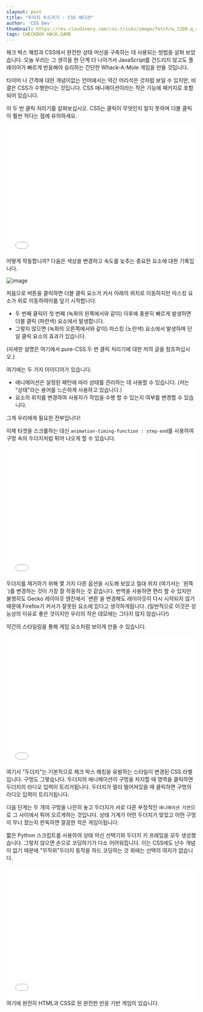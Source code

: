 ```yaml
---
slayout: post
title: "두더지 두드리기 : CSS 에디션"
author: 'CSS Dev'
thumbnail: https://res.cloudinary.com/css-tricks/image/fetch/w_1200,q_auto,f_auto/https://css-tricks.com/wp-content/uploads/2020/12/whack-a-mole-css.jpg
tags: CHECKBOX HACK,GAME
---
```



체크 박스 해킹과 CSS에서 완전한 상태 머신을 구축하는 데 사용되는 방법을 살펴 보았습니다.
 오늘 우리는 그 생각을 한 단계 더 나아가서 JavaScript를 건드리지 않고도 플레이어가 빠르게 반응해야 승리하는 간단한 Whack-A-Mole 게임을 만들 것입니다.

타이머 나 간격에 대한 개념이없는 언어에서는 약간 어리석은 것처럼 보일 수 있지만, 비결은 CSS가 수행한다는 것입니다. CSS 애니메이션이라는 작은 기능에 패키지로 포함되어 있습니다.

이 두 번 클릭 처리기를 살펴보십시오.
 CSS는 클릭이 무엇인지 알지 못하며 더블 클릭이 훨씬 적다는 점에 유의하세요.

<div class="wp-block-cp-codepen-gutenberg-embed-block cp_embed_wrapper resizable" style="height: 350px;"><iframe id="cp_embed_ExgZOzG" src="//codepen.io/anon/embed/ExgZOzG?height=350&amp;theme-id=1&amp;slug-hash=ExgZOzG&amp;default-tab=result" height="350" scrolling="no" frameborder="0" allowfullscreen="" allowpaymentrequest="" name="CodePen Embed ExgZOzG" title="CodePen Embed ExgZOzG" class="cp_embed_iframe" style="width: 100%; overflow: hidden; height: 100%;">CodePen Embed Fallback</iframe><div class="win-size-grip" style="touch-action: none;"></div></div>
어떻게 작동합니까?
 다음은 색상을 변경하고 속도를 늦추는 중요한 요소에 대한 기록입니다.

![image](https://i2.wp.com/css-tricks.com/wp-content/uploads/2020/12/s_4AA4355BFFAFDCE6C1500774DCD6CA7437BE7CE99089DBFCA39361D4F2B91151_1608621462026_recording.gif?resize=473%2C92&ssl=1)

처음으로 버튼을 클릭하면 더블 클릭 요소가 커서 아래의 위치로 이동하지만 마스킹 요소가 위로 이동하여이를 덮기 시작합니다.

- 두 번째 클릭이 첫 번째 (녹화의 왼쪽에서와 같이) 이후에 충분히 빠르게 발생하면 더블 클릭 (파란색) 요소에서 발생합니다.
- 그렇지 않으면 (녹화의 오른쪽에서와 같이) 마스킹 (노란색) 요소에서 발생하며 단일 클릭 요소의 효과가 있습니다.

(자세한 설명은 여기에서 pure-CSS 두 번 클릭 처리기에 대한 저의 글을 참조하십시오.)

여기에는 두 가지 아이디어가 있습니다.

- 애니메이션은 설정된 패턴에 따라 상태를 관리하는 데 사용할 수 있습니다.
 (저는 "상태"라는 용어를 느슨하게 사용하고 있습니다.)
- 요소의 위치를 변경하여 사용자가 작업을 수행 할 수 있는지 여부를 변경할 수 있습니다.

그게 우리에게 필요한 전부입니다!

이제 타겟을 스크롤하는 대신 `animation-timing-function : step-end`를 사용하여 구멍 속의 두더지처럼 튀어 나오게 할 수 있습니다.

<div class="wp-block-cp-codepen-gutenberg-embed-block cp_embed_wrapper resizable" style="height: 350px;"><iframe id="cp_embed_BaLdZZq" src="//codepen.io/anon/embed/BaLdZZq?height=350&amp;theme-id=1&amp;slug-hash=BaLdZZq&amp;default-tab=result" height="350" scrolling="no" frameborder="0" allowfullscreen="" allowpaymentrequest="" name="CodePen Embed BaLdZZq" title="CodePen Embed BaLdZZq" class="cp_embed_iframe" style="width: 100%; overflow: hidden; height: 100%;">CodePen Embed Fallback</iframe><div class="win-size-grip" style="touch-action: none;"></div></div>
두더지를 제거하기 위해 몇 가지 다른 옵션을 시도해 보았고 절대 위치 (여기서는 `왼쪽`)를 변경하는 것이 가장 잘 작동하는 것 같습니다.
 번역을 사용하면 편리 할 수 있지만 불행히도 Gecko 레이아웃 엔진에서 `변환`을 변경해도 레이아웃이 다시 시작되지 않기 때문에 Firefox가 커서가 잘못된 요소에 있다고 생각하게됩니다.
 (일반적으로 이것은 성능상의 이유로 좋은 것이지만 우리의 작은 데모에는 그다지 많지 않습니다!)

약간의 스타일링을 통해 게임 요소처럼 보이게 만들 수 있습니다.

<div class="wp-block-cp-codepen-gutenberg-embed-block cp_embed_wrapper resizable" style="height: 350px;"><iframe id="cp_embed_gOwxxdb" src="//codepen.io/anon/embed/gOwxxdb?height=350&amp;theme-id=1&amp;slug-hash=gOwxxdb&amp;default-tab=result" height="350" scrolling="no" frameborder="0" allowfullscreen="" allowpaymentrequest="" name="CodePen Embed gOwxxdb" title="CodePen Embed gOwxxdb" class="cp_embed_iframe" style="width: 100%; overflow: hidden; height: 100%;">CodePen Embed Fallback</iframe><div class="win-size-grip" style="touch-action: none;"></div></div>
여기서 "두더지"는 기본적으로 체크 박스 해킹을 유발하는 스타일이 변경된 CSS 라벨입니다.
 구멍도 그렇습니다.
 두더지의 애니메이션이 구멍을 차지할 때 영역을 클릭하면 두더지의 라디오 입력이 트리거됩니다.
 두더지가 멀리 떨어져있을 때 클릭하면 구멍의 라디오 입력이 트리거됩니다.

다음 단계는 두 개의 구멍을 나란히 놓고 두더지가 서로 다른 부정적인 `애니메이션 지연`으로 그 사이에서 튀어 오르게하는 것입니다.
 상태 기계가 어떤 두더지가 맞았고 어떤 구멍이 무너 졌는지 판독하면 깔끔한 작은 게임이됩니다.

짧은 Python 스크립트를 사용하여 상태 머신 선택기와 두더지 키 프레임을 모두 생성했습니다.
 그렇지 않으면 손으로 코딩하기가 다소 어려워집니다.
 이는 CSS에도 난수 개념이 없기 때문에 "무작위"두더지 동작을 하드 코딩하는 것 외에는 선택의 여지가 없습니다.

<div class="wp-block-cp-codepen-gutenberg-embed-block cp_embed_wrapper resizable" style="height: 350px;"><iframe id="cp_embed_eYdEPzj" src="//codepen.io/anon/embed/eYdEPzj?height=350&amp;theme-id=1&amp;slug-hash=eYdEPzj&amp;default-tab=result" height="350" scrolling="no" frameborder="0" allowfullscreen="" allowpaymentrequest="" name="CodePen Embed eYdEPzj" title="CodePen Embed eYdEPzj" class="cp_embed_iframe" style="width: 100%; overflow: hidden; height: 100%;">CodePen Embed Fallback</iframe><div class="win-size-grip" style="touch-action: none;"></div></div>
여기에 완전히 HTML과 CSS로 된 완전한 반응 기반 게임이 있습니다.